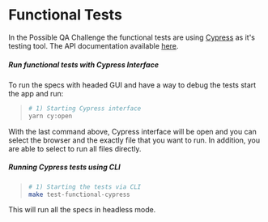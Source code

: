 # Functional Tests

In the Possible QA Challenge the functional tests are using [Cypress](https://www.cypress.io/) as it's testing tool. The API documentation available [here](https://docs.cypress.io/api/api/table-of-contents.html). 
##### Run functional tests with Cypress Interface

To run the specs with headed GUI and have a way to debug the tests start the app and run:

> ```bash
> # 1) Starting Cypress interface
> yarn cy:open
> ```

With the last command above, Cypress interface will be open and you can select the browser and the exactly file that you want to run. In addition, you are able to select to run all files directly.

##### Running Cypress tests using CLI

> ```bash
> # 1) Starting the tests via CLI
> make test-functional-cypress
> ```

This will run all the specs in headless mode.